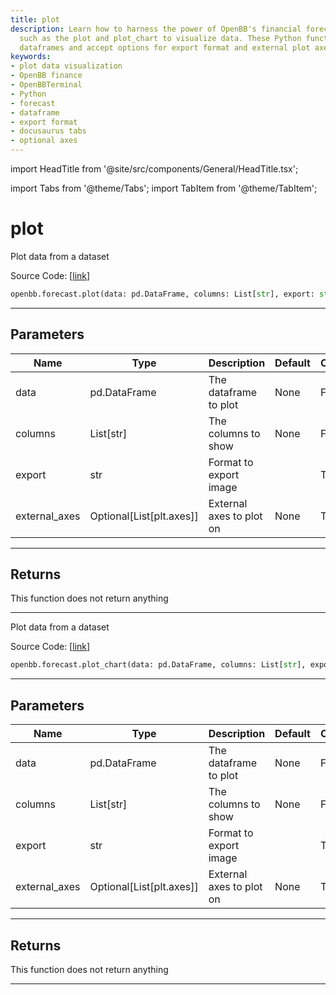 ```yaml
---
title: plot
description: Learn how to harness the power of OpenBB's financial forecasting functions
  such as the plot and plot_chart to visualize data. These Python functions extract
  dataframes and accept options for export format and external plot axes.
keywords:
- plot data visualization
- OpenBB finance
- OpenBBTerminal
- Python
- forecast
- dataframe
- export format
- docusaurus tabs
- optional axes
---
```


import HeadTitle from '@site/src/components/General/HeadTitle.tsx';

<HeadTitle title="plot - Forecast - Reference | OpenBB SDK Docs" />

import Tabs from '@theme/Tabs';
import TabItem from '@theme/TabItem';

# plot

<Tabs>
<TabItem value="model" label="Model" default>

Plot data from a dataset

Source Code: [[link](https://github.com/OpenBB-finance/OpenBBTerminal/tree/main/openbb_terminal/forecast/forecast_view.py#L74)]

```python
openbb.forecast.plot(data: pd.DataFrame, columns: List[str], export: str = "", external_axes: Optional[List[axes]] = None)
```

---

## Parameters

| Name | Type | Description | Default | Optional |
| ---- | ---- | ----------- | ------- | -------- |
| data | pd.DataFrame | The dataframe to plot | None | False |
| columns | List[str] | The columns to show | None | False |
| export | str | Format to export image |  | True |
| external_axes | Optional[List[plt.axes]] | External axes to plot on | None | True |


---

## Returns

This function does not return anything

---

</TabItem>
<TabItem value="view" label="Chart">

Plot data from a dataset

Source Code: [[link](https://github.com/OpenBB-finance/OpenBBTerminal/tree/main/openbb_terminal/forecast/forecast_view.py#L74)]

```python
openbb.forecast.plot_chart(data: pd.DataFrame, columns: List[str], export: str = "", external_axes: Optional[List[axes]] = None)
```

---

## Parameters

| Name | Type | Description | Default | Optional |
| ---- | ---- | ----------- | ------- | -------- |
| data | pd.DataFrame | The dataframe to plot | None | False |
| columns | List[str] | The columns to show | None | False |
| export | str | Format to export image |  | True |
| external_axes | Optional[List[plt.axes]] | External axes to plot on | None | True |


---

## Returns

This function does not return anything

---

</TabItem>
</Tabs>
